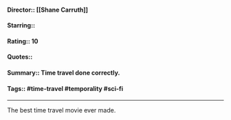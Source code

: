 #### Director:: [[Shane Carruth]]
#### Starring::
#### Rating:: 10
#### Quotes::
#### Summary:: Time travel done correctly.
#### Tags::  #time-travel #temporality #sci-fi

---

The best time travel movie ever made.